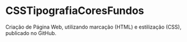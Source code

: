 # CSSTipografiaCoresFundos
 Criação de Página Web, utilizando marcação (HTML) e estilização (CSS), publicado no GitHub.
